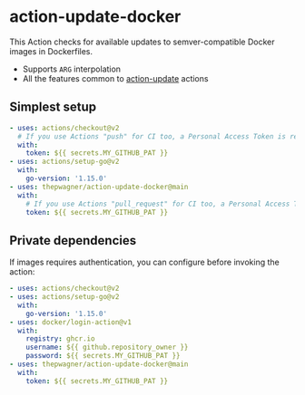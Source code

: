 # action-update-docker

This Action checks for available updates to semver-compatible Docker images in Dockerfiles.

* Supports `ARG` interpolation
* All the features common to [action-update](https://github.com/thepwagner/action-update) actions

## Simplest setup

```yaml
- uses: actions/checkout@v2
  # If you use Actions "push" for CI too, a Personal Access Token is required for update PRs to trigger
  with:
    token: ${{ secrets.MY_GITHUB_PAT }}
- uses: actions/setup-go@v2
  with:
    go-version: '1.15.0'
- uses: thepwagner/action-update-docker@main
  with:
    # If you use Actions "pull_request" for CI too, a Personal Access Token is required for update PRs to trigger
    token: ${{ secrets.MY_GITHUB_PAT }}
```

## Private dependencies

If images requires authentication, you can configure before invoking the action:

```yaml
- uses: actions/checkout@v2
- uses: actions/setup-go@v2
  with:
    go-version: '1.15.0'
- uses: docker/login-action@v1
  with:
    registry: ghcr.io
    username: ${{ github.repository_owner }}
    password: ${{ secrets.MY_GITHUB_PAT }}
- uses: thepwagner/action-update-docker@main
  with:
    token: ${{ secrets.MY_GITHUB_PAT }}
```
